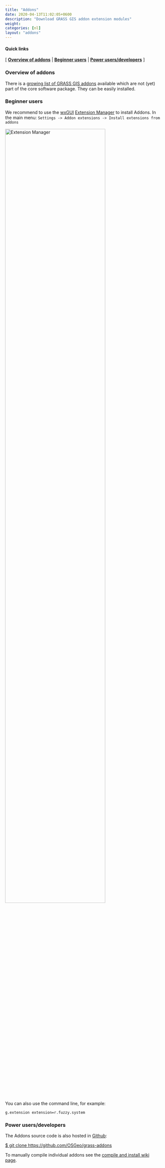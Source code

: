 ```yaml
---
title: "Addons"
date: 2020-04-13T11:02:05+0600
description: "Download GRASS GIS addon extension modules"
weight: 
categories: [nl]
layout: "addons"
---
```


#### Quick links

[ [**Overview of addons**](#Overview) | [**Beginner users**](#Common-user) | [**Power users/developers**](#Power-user) ]

### <a name="Overview"></a>Overview of addons

There is a [growing list of GRASS GIS addons](/grass7/manuals/addons/) available which are not (yet) part of the core software package. They can be easily installed.

### <a name="Common-user"></a>Beginner users

We recommend to use the [wxGUI](https://grasswiki.osgeo.org/wiki/WxGUI) [Extension Manager](https://grasswiki.osgeo.org/wiki/WxGUI#Extension_Manager) to install Addons.
In the main menu: `Settings -> Addon extensions -> Install extensions from addons`

<img src="/images/extension_manager_gui.png" width="80%" alt="Extension Manager">

You can also use the command line, for example:

    g.extension extension=r.fuzzy.system


### <a name="Power-user"></a>Power users/developers

The Addons source code is also hosted in <a href="https://github.com/OSGeo/grass-addons" target="_blank"><i class="fa fa-github"></i> Github</a>:
<p class="command"><a href="https://github.com/OSGeo/grass-addons"> $ git clone https://github.com/OSGeo/grass-addons </a></p>

To manually compile individual addons see the [compile and install wiki page](https://grasswiki.osgeo.org/wiki/Compile_and_Install#Addons). 
